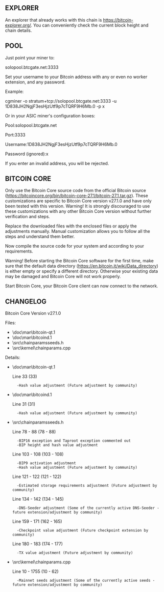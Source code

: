 





EXPLORER
--------

An explorer that already works with this chain is https://bitcoin-explorer.org/.
You can conveniently check the current block height and chain details.






POOL
----

Just point your miner to:

solopool.btcgate.net:3333

Set your username to your Bitcoin address with any or even no worker extension, and any password.


Example:

cgminer -o stratum+tcp://solopool.btcgate.net:3333 -u 1D838JH2NgjF3esHjzUtf9p7cTQRF9H6Mb.0 -p x


Or in your ASIC miner's configuration boxes:

Pool:solopool.btcgate.net

Port:3333

Username:1D838JH2NgjF3esHjzUtf9p7cTQRF9H6Mb.0

Password (ignored):x


If you enter an invalid address, you will be rejected.






BITCOIN CORE
------------

Only use the Bitcoin Core source code from the official Bitcoin source (https://bitcoincore.org/bin/bitcoin-core-27.1/bitcoin-27.1.tar.gz).
These customizations are specific to Bitcoin Core version v27.1.0 and have only been tested with this version.
Warning! It is strongly discouraged to use these customizations with any other Bitcoin Core version without further verification and steps.

Replace the downloaded files with the enclosed files or apply the adjustments manually.
Manual customization allows you to follow all the steps and understand them better.

Now compile the source code for your system and according to your requirements.

Warning! Before starting the Bitcoin Core software for the first time, make sure that the default data directory (https://en.bitcoin.it/wiki/Data_directory)
is either empty or specify a different directory.
Otherwise your existing data may be damaged and Bitcoin Core will not work properly.

Start Bitcoin Core, your Bitcoin Core client can now connect to the network.






CHANGELOG
---------

Bitcoin Core Version v27.1.0


Files:

- \doc\man\bitcoin-qt.1
- \doc\man\bitcoind.1
- \src\chainparamsseeds.h
- \src\kernel\chainparams.cpp


Details:


- \doc\man\bitcoin-qt.1

	Line 33 (33)

		-Hash value adjustment (Future adjustment by community)




- \doc\man\bitcoind.1

	Line 31 (31)

		-Hash value adjustment (Future adjustment by community)




- \src\chainparamsseeds.h

	Line 78 - 88 (78 - 88)

		-BIP16 exception and Taproot exception commented out
		-BIP height and hash value adjustment


	Line 103 - 108 (103 - 108)

		-BIP9 activation adjustment
		-Hash value adjustment (Future adjustment by community)


	Line 121 - 122 (121 - 122)

		-Estimated storage requirements adjustment (Future adjustment by community)


	Line 134 - 142 (134 - 145)

		-DNS-Seeder adjustment (Some of the currently active DNS-Seeder - future extension/adjustment by community)


	Line 159 - 171 (162 - 165)

		-Checkpoint value adjustment (Future checkpoint extension by community)


	Line 180 - 183 (174 - 177)

		-TX value adjustment (Future adjustment by community)




- \src\kernel\chainparams.cpp

	Line 10 - 1755 (10 - 62)

		-Mainnet seeds adjustment (Some of the currently active seeds - future extension/adjustment by community)

